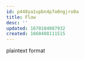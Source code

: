 ```yaml
---
id: p448ya1upbn4p7o0ngjro0a
title: Flow
desc: ''
updated: 1670104087932
created: 1660408111515
---
```


plaintext format
